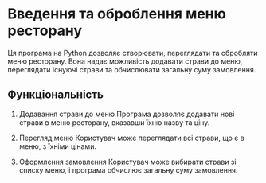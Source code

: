 # Введення та оброблення меню ресторану

Ця програма на Python дозволяє створювати, переглядати та обробляти меню ресторану. Вона надає можливість додавати страви до меню, переглядати існуючі страви та обчислювати загальну суму замовлення.

## Функціональність

1. Додавання страви до меню
Програма дозволяє додавати нові страви в меню ресторану, вказавши їхню назву та ціну.

2. Перегляд меню
Користувач може переглядати всі страви, що є в меню, з їхніми цінами.

3. Оформлення замовлення
Користувач може вибирати страви зі списку меню, і програма обчислює загальну суму замовлення.
